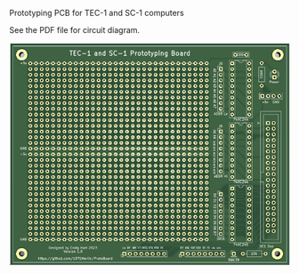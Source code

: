 Prototyping PCB for TEC-1 and SC-1 computers

See the PDF file for circuit diagram.

![PCB](ProtoBoard.png)

